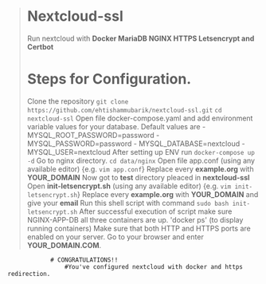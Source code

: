 ># Nextcloud-ssl
>Run nextcloud with **Docker MariaDB NGINX HTTPS Letsencrypt and Certbot** 
>
>
># Steps for Configuration. 
>Clone the repository 
>`git clone https://github.com/ehtishammubarik/nextcloud-ssl.git`
>`cd nextcloud-ssl`
>Open file docker-compose.yaml and add environment variable values for your database. Default values are
>      - MYSQL_ROOT_PASSWORD=password
>      - MYSQL_PASSWORD=password
>      - MYSQL_DATABASE=nextcloud
>      - MYSQL_USER=nextcloud
>After setting up ENV run `docker-compose up -d` 
>Go to nginx directory. `cd data/nginx`
>Open file app.conf (using any available editor) {e.g. `vim app.conf`} 
>Replace every **example.org** with **YOUR_DOMAIN**
>Now got to **test** directory pleaced in **nextcloud-ssl** 
>Open **init-letsencrypt.sh** (using any available editor) {e.g. `vim init-letsencrypt.sh`}
>Replace every **example.org** with **YOUR_DOMAIN** and give your **email**
>Run this shell script with command `sudo bash init-letsencrypt.sh`
>After successful execution of script make sure NGINX-APP-DB all three containers are up. 'docker ps' (to display running containers) 
>Make sure that both HTTP and HTTPS ports are enabled on your server. 
>Go to your browser and enter **YOUR_DOMAIN.COM**. 

                # CONGRATULATIONS!!
                    #You've configured nextcloud with docker and https redirection. 
